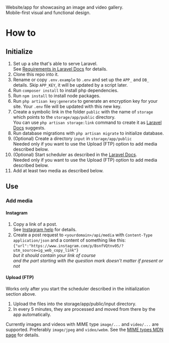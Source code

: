 Website/app for showcasing an image and video gallery.<br/>
Mobile-first visual and functional design.

# How to

## Initialize
1. Set up a site that's able to serve Laravel.<br/>
See [Requirements in Laravel Docs](https://laravel.com/docs/#server-requirements) for details.
2. Clone this repo into it.
3. Rename or copy `.env.example` to `.env` and set up the `APP_` and `DB_` details. Skip `APP_KEY`, it will be updated by a script later.
4. Run `composer install` to install php dependencies.
5. Run `npm install` to install node packages.
6. Run `php artisan key:generate` to generate an encryption key for your site. Your `.env` file will be updated with this new key.
7. Create a symbolic link in the folder `public` with the name of `storage` which points to the `storage/app/public` directory.<br/>
You can use `php artisan storage:link` command to create it as [Laravel Docs](https://laravel.com/docs/filesystem#configuration) suggests.
8. Run database migrations with `php artisan migrate` to initialize database.
9. (Optional) Create a directory `input` in `storage/app/public`<br/>
Needed only if you want to use the Upload (FTP) option to add media described below.
10. (Optional) Start scheduler as described in the [Laravel Docs](https://laravel.com/docs/scheduling#introduction).<br/>
Needed only if you want to use the Upload (FTP) option to add media described below.
11. Add at least two media as described below.

## Use

### Add media

#### Instagram
1. Copy a link of a post.<br/>
See [Instagram help](https://help.instagram.com/372819389498306) for details.
2. Create a post request to `<yourdomain>/api/media` with `Content-Type` `application/json` and a content of something like this:<br/>
`{"url":"https://www.instagram.com/p/BsnfVQtnv05/?utm_source=ig_web_copy_link"}`<br/>
*but it should contain your link of course*<br/>
*and the part starting with the question mark doesn't matter if present or not*

#### Upload (FTP)
Works only after you start the scheduler described in the initialization section above.
1. Upload the files into the storage/app/public/input directory.
2. In every 5 minutes, they are processed and moved from there by the app automatically.

Currently images and videos with MIME type `image/...` and `video/...` are supported.
Preferably `image/jpeg` and `video/webm`.
See the [MIME types MDN page](https://developer.mozilla.org/en-US/docs/Web/HTTP/Basics_of_HTTP/MIME_types) for details.
